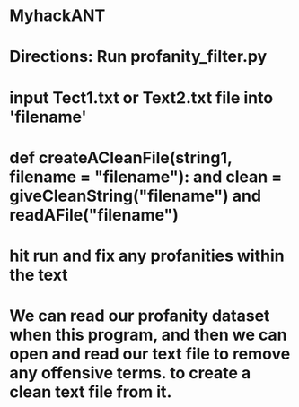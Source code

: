 # MyhackANT
# Directions: Run profanity_filter.py
# input Tect1.txt or Text2.txt file into 'filename'
# def createACleanFile(string1, filename = "filename"): and clean = giveCleanString("filename") and readAFile("filename")
# hit run and fix any profanities within the text
# We can read our profanity dataset when this program, and then we can open and read our text file to remove any offensive terms. to create a clean text file from it.
